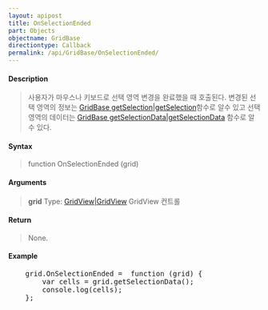 ```yaml
---
layout: apipost
title: OnSelectionEnded
part: Objects
objectname: GridBase
directiontype: Callback
permalink: /api/GridBase/OnSelectionEnded/
---
```



#### Description

> 사용자가 마우스나 키보드로 선택 영역 변경을 완료했을 때 호출된다. 변경된 선택 영역의 정보는 [GridBase getSelection\|getSelection](/api/GridBase/)함수로 알수 있고 선택영역의 데이터는 [GridBase getSelectionData\|getSelectionData](/api/GridBase/) 함수로 알 수 있다.

#### Syntax

> function OnSelectionEnded (grid)

#### Arguments

> **grid**
> Type: [GridView\|GridView](/api/GridBase/)
> GridView 컨트롤

#### Return

> None.

#### Example

<pre class="prettyprint">
    grid.OnSelectionEnded =  function (grid) {
        var cells = grid.getSelectionData();
        console.log(cells);  
    };
</pre>

